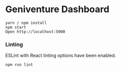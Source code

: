 # Geniventure Dashboard

```
yarn / npm install
npm start
Open http://localhost:5000
```

### Linting

ESLint with React linting options have been enabled.

```
npm run lint
```

